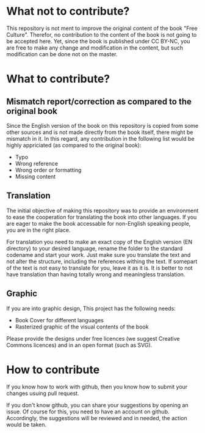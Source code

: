 # What not to contribute?

This repository is not ment to improve the original content of the book "Free Culture". Therefor, no contribution to the content of the book is not going to be accepted here. Yet, since the book is published under CC BY-NC, you are free to make any change and modification in the content, but such modification can be done not on the master.

# What to contribute?

## Mismatch report/correction as compared to the original book

Since the English version of the book on this repository is copied from some other sources and is not made directly from the book itself, there might be mismatch in it. In this regard, any contribution in the following list would be highly appriciated (as compared to the original book):
- Typo
- Wrong reference
- Wrong order or formatting
- Missing content

## Translation

The initial objective of making this repository was to provide an environment to ease the cooperation for translating the book into other languages. If you are eager to make the book accessable for non-English speaking people, you are in the right place.

For translation you need to make an exact copy of the English version (EN directory) to your desired language, rename the folder to the standard codename and start your work. Just make sure you translate the text and not alter the structure, including the references withing the text. If somepart of the text is not easy to translate for you, leave it as it is. It is better to not have translation than having totally wrong and meaningless translation.

## Graphic
If you are into graphic design, This project has the following needs:
- Book Cover for different languages
- Rasterized graphic of the visual contents of the book

Please provide the designs under free licences (we suggest Creative Commons licences) and in an open format (such as SVG).

# How to contribute

If you know how to work with github, then you know how to submit your changes usuing pull request.

If you don't know github, you can share your suggestions by opening an issue. Of course for this, you need to have an account on github. Accordingly, the suggestions will be reviewed and in needed, the action would be taken.
